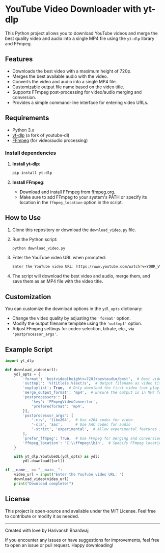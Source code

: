 # YouTube Video Downloader with yt-dlp

This Python project allows you to download YouTube videos and merge the best quality video and audio into a single MP4 file using the `yt-dlp` library and FFmpeg.

## Features

- Downloads the best video with a maximum height of 720p.
- Merges the best available audio with the video.
- Converts the video and audio into a single MP4 file.
- Customizable output file name based on the video title.
- Supports FFmpeg post-processing for video/audio merging and conversion.
- Provides a simple command-line interface for entering video URLs.

## Requirements

- Python 3.x
- [yt-dlp](https://github.com/yt-dlp/yt-dlp) (a fork of youtube-dl)
- [FFmpeg](https://ffmpeg.org/) (for video/audio processing)

### Install dependencies

1. **Install yt-dlp**:
    ```bash
    pip install yt-dlp
    ```

2. **Install FFmpeg**:
    - Download and install FFmpeg from [ffmpeg.org](https://ffmpeg.org/download.html).
    - Make sure to add FFmpeg to your system's PATH or specify its location in the `ffmpeg_location` option in the script.

## How to Use

1. Clone this repository or download the `download_video.py` file.

2. Run the Python script:

    ```bash
    python download_video.py
    ```

3. Enter the YouTube video URL when prompted:

    ```bash
    Enter the YouTube video URL: https://www.youtube.com/watch?v=YOUR_VIDEO_ID
    ```

4. The script will download the best video and audio, merge them, and save them as an MP4 file with the video title.

## Customization

You can customize the download options in the `ydl_opts` dictionary:

- Change the video quality by adjusting the `'format'` option.
- Modify the output filename template using the `'outtmpl'` option.
- Adjust FFmpeg settings for codec selection, bitrate, etc., via `'postprocessor_args'`.

## Example Script

```python
import yt_dlp

def download_video(url):
    ydl_opts = {
        'format': 'bestvideo[height<=720]+bestaudio/best',  # Best video quality (max 720p)
        'outtmpl': '%(title)s.%(ext)s',  # Output filename as video title
        'noplaylist': True,  # Only download the first video (not playlist)
        'merge_output_format': 'mp4',  # Ensure the output is in MP4 format
        'postprocessors': [{
            'key': 'FFmpegVideoConvertor',
            'preferedformat': 'mp4',
        }],
        'postprocessor_args': [
            '-c:v', 'libx264',  # Use x264 codec for video
            '-c:a', 'aac',      # Use AAC codec for audio
            '-strict', 'experimental',  # Allow experimental features in FFmpeg
        ],
        'prefer_ffmpeg': True,  # Use FFmpeg for merging and conversion
        'ffmpeg_location': 'C:\\ffmpeg\\bin',  # Specify FFmpeg location (adjust if necessary)
    }

    with yt_dlp.YoutubeDL(ydl_opts) as ydl:
        ydl.download([url])

if __name__ == "__main__":
    video_url = input("Enter the YouTube video URL: ")
    download_video(video_url)
    print("Download complete!")
```

## License

This project is open-source and available under the MIT License. Feel free to contribute or modify it as needed.

---
Created with love by Harivansh Bhardwaj

If you encounter any issues or have suggestions for improvements, feel free to open an issue or pull request. Happy downloading!
